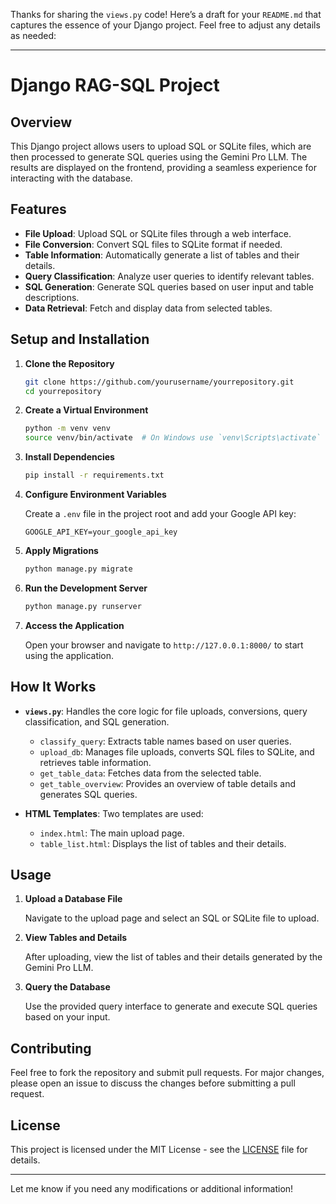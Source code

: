 Thanks for sharing the `views.py` code! Here’s a draft for your `README.md` that captures the essence of your Django project. Feel free to adjust any details as needed:

---

# Django RAG-SQL Project

## Overview

This Django project allows users to upload SQL or SQLite files, which are then processed to generate SQL queries using the Gemini Pro LLM. The results are displayed on the frontend, providing a seamless experience for interacting with the database.

## Features

- **File Upload**: Upload SQL or SQLite files through a web interface.
- **File Conversion**: Convert SQL files to SQLite format if needed.
- **Table Information**: Automatically generate a list of tables and their details.
- **Query Classification**: Analyze user queries to identify relevant tables.
- **SQL Generation**: Generate SQL queries based on user input and table descriptions.
- **Data Retrieval**: Fetch and display data from selected tables.

## Setup and Installation

1. **Clone the Repository**

   ```bash
   git clone https://github.com/yourusername/yourrepository.git
   cd yourrepository
   ```

2. **Create a Virtual Environment**

   ```bash
   python -m venv venv
   source venv/bin/activate  # On Windows use `venv\Scripts\activate`
   ```

3. **Install Dependencies**

   ```bash
   pip install -r requirements.txt
   ```

4. **Configure Environment Variables**

   Create a `.env` file in the project root and add your Google API key:

   ```
   GOOGLE_API_KEY=your_google_api_key
   ```

5. **Apply Migrations**

   ```bash
   python manage.py migrate
   ```

6. **Run the Development Server**

   ```bash
   python manage.py runserver
   ```

7. **Access the Application**

   Open your browser and navigate to `http://127.0.0.1:8000/` to start using the application.

## How It Works

- **`views.py`**: Handles the core logic for file uploads, conversions, query classification, and SQL generation.
  - `classify_query`: Extracts table names based on user queries.
  - `upload_db`: Manages file uploads, converts SQL files to SQLite, and retrieves table information.
  - `get_table_data`: Fetches data from the selected table.
  - `get_table_overview`: Provides an overview of table details and generates SQL queries.

- **HTML Templates**: Two templates are used:
  - `index.html`: The main upload page.
  - `table_list.html`: Displays the list of tables and their details.

## Usage

1. **Upload a Database File**

   Navigate to the upload page and select an SQL or SQLite file to upload.

2. **View Tables and Details**

   After uploading, view the list of tables and their details generated by the Gemini Pro LLM.

3. **Query the Database**

   Use the provided query interface to generate and execute SQL queries based on your input.

## Contributing

Feel free to fork the repository and submit pull requests. For major changes, please open an issue to discuss the changes before submitting a pull request.

## License

This project is licensed under the MIT License - see the [LICENSE](LICENSE) file for details.

---

Let me know if you need any modifications or additional information!